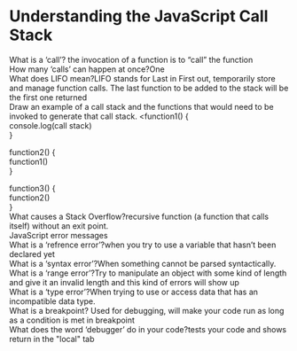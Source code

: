 # Understanding the JavaScript Call Stack<br>
What is a ‘call’? the invocation of a function is to “call” the function <br>
How many ‘calls’ can happen at once?One<br>
What does LIFO mean?LIFO stands for Last in First out, temporarily store and manage function calls. The last function to be added to the stack will be the first one returned <br>
Draw an example of a call stack and the functions that would need to be invoked to generate that call stack. <function1() {<br>
console.log(call stack)<br>
}<br>

function2() {<br>
function1()<br>
}<br>

function3() {<br>
function2()<br>
} <br>
What causes a Stack Overflow?recursive function (a function that calls itself) without an exit point.<br>
JavaScript error messages<br>
What is a ‘refrence error’?when you try to use a variable that hasn’t been declared yet<br>
What is a ‘syntax error’?When something cannot be parsed syntactically.<br>
What is a ‘range error’?Try to manipulate an object with some kind of length and give it an invalid length and this kind of errors will show up<br>
What is a ‘type error’?When trying to use or access data that has an incompatible data type.<br>
What is a breakpoint? Used for debugging, will make your code run as long as a condition is met in breakpoint<br>
What does the word ‘debugger’ do in your code?tests your code and shows return in the "local" tab<br>
